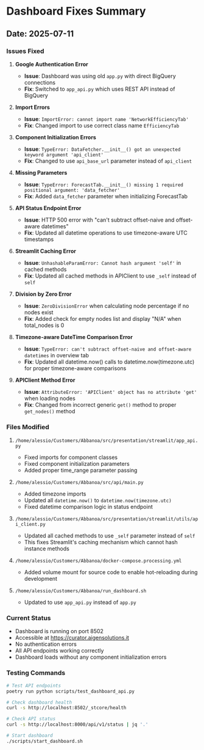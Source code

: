 # Dashboard Fixes Summary

## Date: 2025-07-11

### Issues Fixed

1. **Google Authentication Error**
   - **Issue**: Dashboard was using old `app.py` with direct BigQuery connections
   - **Fix**: Switched to `app_api.py` which uses REST API instead of BigQuery

2. **Import Errors**
   - **Issue**: `ImportError: cannot import name 'NetworkEfficiencyTab'`
   - **Fix**: Changed import to use correct class name `EfficiencyTab`

3. **Component Initialization Errors**
   - **Issue**: `TypeError: DataFetcher.__init__() got an unexpected keyword argument 'api_client'`
   - **Fix**: Changed to use `api_base_url` parameter instead of `api_client`

4. **Missing Parameters**
   - **Issue**: `TypeError: ForecastTab.__init__() missing 1 required positional argument: 'data_fetcher'`
   - **Fix**: Added `data_fetcher` parameter when initializing ForecastTab

5. **API Status Endpoint Error**
   - **Issue**: HTTP 500 error with "can't subtract offset-naive and offset-aware datetimes"
   - **Fix**: Updated all datetime operations to use timezone-aware UTC timestamps

6. **Streamlit Caching Error**
   - **Issue**: `UnhashableParamError: Cannot hash argument 'self'` in cached methods
   - **Fix**: Updated all cached methods in APIClient to use `_self` instead of `self`

7. **Division by Zero Error**
   - **Issue**: `ZeroDivisionError` when calculating node percentage if no nodes exist
   - **Fix**: Added check for empty nodes list and display "N/A" when total_nodes is 0

8. **Timezone-aware DateTime Comparison Error**
   - **Issue**: `TypeError: can't subtract offset-naive and offset-aware datetimes` in overview tab
   - **Fix**: Updated all datetime.now() calls to datetime.now(timezone.utc) for proper timezone-aware comparisons

9. **APIClient Method Error**
   - **Issue**: `AttributeError: 'APIClient' object has no attribute 'get'` when loading nodes
   - **Fix**: Changed from incorrect generic `get()` method to proper `get_nodes()` method

### Files Modified

1. `/home/alessio/Customers/Abbanoa/src/presentation/streamlit/app_api.py`
   - Fixed imports for component classes
   - Fixed component initialization parameters
   - Added proper time_range parameter passing

2. `/home/alessio/Customers/Abbanoa/src/api/main.py`
   - Added timezone imports
   - Updated all `datetime.now()` to `datetime.now(timezone.utc)`
   - Fixed datetime comparison logic in status endpoint

3. `/home/alessio/Customers/Abbanoa/src/presentation/streamlit/utils/api_client.py`
   - Updated all cached methods to use `_self` parameter instead of `self`
   - This fixes Streamlit's caching mechanism which cannot hash instance methods

4. `/home/alessio/Customers/Abbanoa/docker-compose.processing.yml`
   - Added volume mount for source code to enable hot-reloading during development

5. `/home/alessio/Customers/Abbanoa/run_dashboard.sh`
   - Updated to use `app_api.py` instead of `app.py`

### Current Status

- Dashboard is running on port 8502
- Accessible at https://curator.aigensolutions.it
- No authentication errors
- All API endpoints working correctly
- Dashboard loads without any component initialization errors

### Testing Commands

```bash
# Test API endpoints
poetry run python scripts/test_dashboard_api.py

# Check dashboard health
curl -s http://localhost:8502/_stcore/health

# Check API status
curl -s http://localhost:8000/api/v1/status | jq '.'

# Start dashboard
./scripts/start_dashboard.sh
```